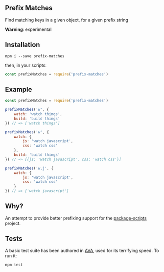 Prefix Matches
---

Find matching keys in a given object, for a given prefix string

**Warning**: experimental

## Installation

	npm i --save prefix-matches
	
then, in your scripts:

```js
const prefixMatches = require('prefix-matches')
```

## Example

```js
const prefixMatches = require('prefix-matches')

prefixMatches('w', {
	watch: 'watch things',
	build: 'build things'
}) // => ['watch things']

prefixMatches('w', {
	watch: {
		js: 'watch javascript',
		css: 'watch css'
	},
	build: 'build things'
}) // => [{js: 'watch javascript', css: 'watch css'}]

prefixMatches('w.j', {
	watch: {
		js: 'watch javascript',
		css: 'watch css'
	}
}) // => ['watch javascript']
```

## Why?

An attempt to provide better prefixing support for the [package-scripts](https://github.com/kentcdodds/p-s) project. 

## Tests

A basic test suite has been authored in [AVA](https://github.com/sindresorhus/ava), used for its terrifying speed. To run it:

	npm test